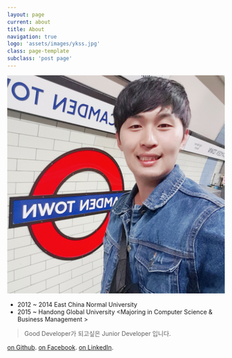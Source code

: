 ```yaml
---
layout: page
current: about
title: About
navigation: true
logo: 'assets/images/ykss.jpg'
class: page-template
subclass: 'post page'
---
```


![ykss](/assets/images/ykss.jpg)

* 2012 ~ 2014   East China Normal University <Majored in Chinese>
* 2015 ~        Handong Global University <Majoring in Computer Science & Business Management >

> Good Developer가 되고싶은 Junior Developer 입니다.

[on Github](https://github.com/ykss).
[on Facebook](https://facebook.com/kyeongsang.yu).
[on LinkedIn](https://www.linkedin.com/in/kyeongsangyu).


